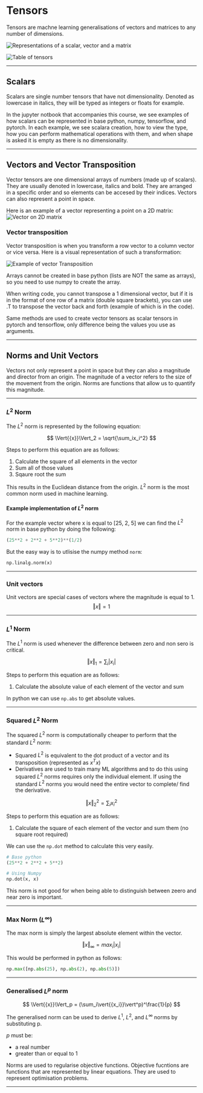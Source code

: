 # Tensors

Tensors are machne learning generalisations of vectors and matrices to any number of dimensions.

![Representations of a scalar, vector and a matrix](Images/scalar_vector_matrix.png)

![Table of tensors](Images/tensors.png)

---

## Scalars

Scalars are single number tensors that have not dimensionality. Denoted as lowercase in italics, they will be typed as integers or floats for example.

In the jupyter notbook that accompanies this course, we see examples of how scalars can be represented in base python, numpy, tensorflow, and pytorch. In each example, we see scalara creation, how to view the type, how you can perform mathematical operations with them, and when shape is asked it is empty as there is no dimensionality.

---

## Vectors and Vector Transposition

Vector tensors are one dimensional arrays of numbers (made up of scalars). They are usually denoted in lowercase, italics and bold. They are arranged in a specific order and so elements can be accesed by their indices. Vectors can also represent a point in space.

Here is an example of a vector representing a point on a 2D matrix:
![Vector on 2D matrix](Images/vector_on_2d_matrix.png)

### Vector transposition

Vector transposition is when you transform a row vector to a column vector or vice versa. Here is a visual representation of such a transformation: 

![Example of vector Transposition](Images/vector_transposition.png)

Arrays cannot be created in base python (lists are NOT the same as arrays), so you need to use numpy to create the array.

When writing code, you cannot transpose a 1 dimensional vector, but if it is in the format of one row of a matrix (double square brackets), you can use .T to transpose the vector back and forth (example of which is in the code).

Same methods are used to create vector tensors as scalar tensors in pytorch and tensorflow, only difference being the values you use as arguments.

---
## Norms and Unit Vectors

Vectors not only represent a point in space but they can also a magnitude and director from an origin. The magnitude of a vector refers to the size of the movement from the origin. Norms are functions that allow us to quantify this magnitude.

---
### $L^2$ Norm

The $L^2$ norm is represented by the following equation:

$$
\Vert{{x}}\Vert_2 = \sqrt{\sum_ix_i^2}
$$

Steps to perform this equation are as follows:
1. Calculate the square of all elements in the vector
2. Sum all of those values
3. Sqaure root the sum

This results in the Euclidean distance from the origin.
$L^2$ norm is the most common norm used in machine learning. 

#### Example implementation of $L^2$ norm

For the example vector where x is equal to [25, 2, 5] we can find the $L^2$ norm in base python by doing the following:

```python
(25**2 + 2**2 + 5**2)**(1/2)
```

But the easy way is to utlisise the numpy method `norm`:
```python
np.linalg.norm(x)
```

---
### Unit vectors

Unit vectors are special cases of vectors where the magnitude is equal to 1.
$$
\Vert{{x}}\Vert = 1
$$

---
### $L^1$ Norm
The $L^1$ norm is used whenever the difference between zero and non sero is critical.

$$
\Vert{{x}}\Vert_1 = \sum_i\vert{{x_i}}\vert
$$

Steps to perform this equation are as follows:
1. Calculate the absolute value of each element of the vector and sum

In python we can use `np.abs` to get absolute values.

---
### Squared $L^2$ Norm

The squared $L^2$ norm is computationally cheaper to perform that the standard $L^2$ norm:
- Squared $L^2$ is equivalent to the dot product of a vector and its transposition (represented as $x^Tx$)
- Derivatives are used to train many ML algorithms and to do this using squared $L^2$ norms requires only the individual element. If using the standard $L^2$ norms you would need the entire vector to complete/ find the derivative.

$$
\Vert{{x}}\Vert_2^2 = \sum_ix_i^2
$$

Steps to perform this equation are as follows:
1. Calculate the square of each element of the vector and sum them (no square root required)

We can use the `np.dot` method to calculate this very easily.

```python
# Base python
(25**2 + 2**2 + 5**2)

# Using Numpy
np.dot(x, x)
```

This norm is not good for when being able to distinguish between zeero and near zero is important.

---
### Max Norm ($L^\infty$)
The max norm is simply the largest absolute element within the vector.

$$
\Vert{{x}}\Vert_\infty = max_i\vert{{x_i}}\vert
$$

This would be performed in python as follows:
```python
np.max([np.abs(25), np.abs(2), np.abs(5)])
```

---
### Generalised $L^p$ norm

$$
\Vert{{x}}\Vert_p = (\sum_i\vert{{x_i}}\vert^p)^\frac{1}{p}
$$

The generalised norm can be used to derive $L^1$, $L^2$, and $L^\infty$ norms by substituting p.

$p$ must be:
- a real number
- greater than or equal to 1

Norms are used to regularise objective functions. Objective fucntions are functions that are represented by linear equations. They are used to represent optimisation problems.

---

